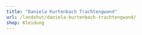 ```yaml
---
title: "Daniela Kurtenbach Trachtengwand"
url: /landshut/daniela-kurtenbach-trachtengwand/
shop: Kleidung
---
```

